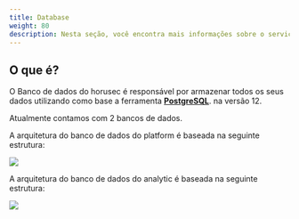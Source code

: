 ```yaml
---
title: Database
weight: 80
description: Nesta seção, você encontra mais informações sobre o serviço de Banco de dados.
---
```


## **O que é?** 

O Banco de dados do horusec é responsável por armazenar todos os seus dados utilizando como base a ferramenta [**PostgreSQL**](https://www.postgresql.org/). na versão 12.

Atualmente contamos com 2 bancos de dados.

A arquitetura do banco de dados do platform é baseada na seguinte estrutura:

![](/docs/ptbr/web/services/database/0-arquitecture.png)

A arquitetura do banco de dados do analytic é baseada na seguinte estrutura:

![](/docs/ptbr/web/services/database/1-arquitecture.png)